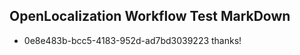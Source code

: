 ## OpenLocalization Workflow Test MarkDown
* 0e8e483b-bcc5-4183-952d-ad7bd3039223 thanks!

<!--HONumber=Jan17_HO1-->


